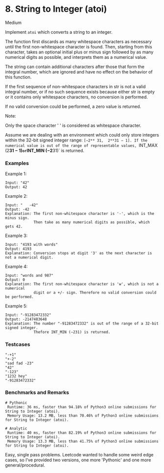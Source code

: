 # 8. String to Integer (atoi)

Medium

Implement `atoi` which converts a string to an integer.

The function first discards as many whitespace characters as necessary until the first non-whitespace character is found. Then, starting from this character, takes an optional initial plus or minus sign followed by as many numerical digits as possible, and interprets them as a numerical value.

The string can contain additional characters after those that form the integral number, which are ignored and have no effect on the behavior of this function.

If the first sequence of non-whitespace characters in str is not a valid integral number, or if no such sequence exists because either str is empty or it contains only whitespace characters, no conversion is performed.

If no valid conversion could be performed, a zero value is returned.

Note:

Only the space character ' ' is considered as whitespace character.

Assume we are dealing with an environment which could only store integers within the 32-bit signed integer range: `[−2** 31,  2**31 − 1]. If the numerical value is out of the range of representable values, `INT_MAX (2**31 − 1)` or `INT_MIN (−2**31)` is returned.


### Examples

Example 1:
```
Input: "42"
Output: 42
```

Example 2:
```
Input: "   -42"
Output: -42
Explanation: The first non-whitespace character is '-', which is the minus sign.
             Then take as many numerical digits as possible, which gets 42.
```

Example 3:
```
Input: "4193 with words"
Output: 4193
Explanation: Conversion stops at digit '3' as the next character is not a numerical digit.
```

Example 4:
```
Input: "words and 987"
Output: 0
Explanation: The first non-whitespace character is 'w', which is not a numerical 
             digit or a +/- sign. Therefore no valid conversion could be performed.
```

Example 5:
```
Input: "-91283472332"
Output: -2147483648
Explanation: The number "-91283472332" is out of the range of a 32-bit signed integer.
             Thefore INT_MIN (−231) is returned.
```


### Testcases
```
"-+1"
"+-2"
"sad fad -23"
"42"
"-123"
"1232 hey"
"-91283472332"
```

### Benchmarks and Remarks

```
# Pythonic
 Runtime: 36 ms, faster than 94.18% of Python3 online submissions for String to Integer (atoi).
 Memory Usage: 13.2 MB, less than 70.46% of Python3 online submissions for String to Integer (atoi).

# Analytic
 Runtime: 40 ms, faster than 82.19% of Python3 online submissions for String to Integer (atoi).
 Memory Usage: 13.3 MB, less than 41.75% of Python3 online submissions for String to Integer (atoi).
```

Easy, single pass problems. Leetcode wanted to handle some weird edge cases, so I've provided two versions, one more 'Pythonic' and one more general/procedural.
